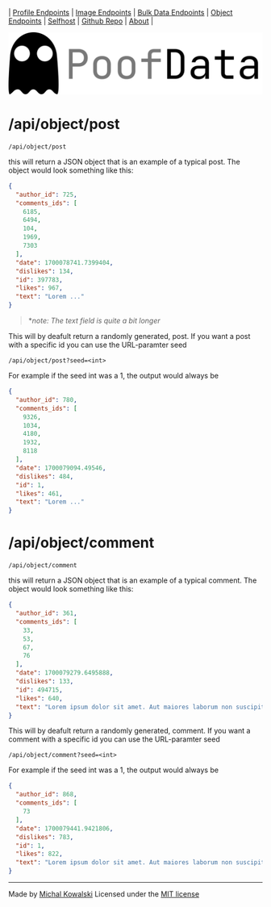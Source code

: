 | [Profile Endpoints](./Personal.md)  | [Image Endpoints](./Images.md)  | [Bulk Data Endpoints](./Bulk.md) | [Object Endpoints](./Object.md)  | [Selfhost](./Selfhost.md) | [Github Repo](https://github.com/imkowalski/PoofData) | [About](./About.md) |

![img](./img/PoofData.png)

# /api/object/post
````
/api/object/post
````
this will return a JSON object that is an example of a typical post. The object would look something like this:
````json
{
  "author_id": 725,
  "comments_ids": [
    6185,
    6494,
    104,
    1969,
    7303
  ],
  "date": 1700078741.7399404,
  "dislikes": 134,
  "id": 397783,
  "likes": 967,
  "text": "Lorem ..."
}
````
> \**note: The text field is quite a bit longer*

This will by deafult return a randomly generated, post.
If you want  a post with a specific id you can use the URL-paramter seed
````
/api/object/post?seed=<int>
````
For example if the seed int was a 1, the output would always be
````json
{
  "author_id": 780,
  "comments_ids": [
    9326,
    1034,
    4180,
    1932,
    8118
  ],
  "date": 1700079094.49546,
  "dislikes": 484,
  "id": 1,
  "likes": 461,
  "text": "Lorem ..."
}
````


# /api/object/comment
````
/api/object/comment
````
this will return a JSON object that is an example of a typical comment. The object would look something like this:
````json
{
  "author_id": 361,
  "comments_ids": [
    33,
    53,
    67,
    76
  ],
  "date": 1700079279.6495888,
  "dislikes": 133,
  "id": 494715,
  "likes": 640,
  "text": "Lorem ipsum dolor sit amet. Aut maiores laborum non suscipit quae qui tempore repellat."
}
````

This will by deafult return a randomly generated, comment.
If you want a comment with a specific id you can use the URL-paramter seed
````
/api/object/comment?seed=<int>
````
For example if the seed int was a 1, the output would always be
````json
{
  "author_id": 868,
  "comments_ids": [
    73
  ],
  "date": 1700079441.9421806,
  "dislikes": 783,
  "id": 1,
  "likes": 822,
  "text": "Lorem ipsum dolor sit amet. Aut maiores laborum non suscipit quae qui tempore repellat."
}
````
_____
Made by [Michal Kowalski](https://github.com/imkowalski)
Licensed under the [MIT license](https://opensource.org/license/mit/)